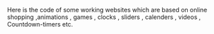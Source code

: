 Here is the code of some working websites  which are based on online shopping ,animations , games ,  clocks , sliders  , calenders , videos , Countdown-timers    etc.
